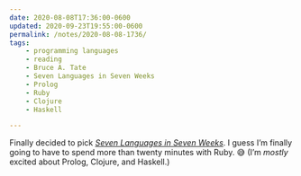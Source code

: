 ```yaml
---
date: 2020-08-08T17:36:00-0600
updated: 2020-09-23T19:55:00-0600
permalink: /notes/2020-08-08-1736/
tags:
    - programming languages
    - reading
    - Bruce A. Tate
    - Seven Languages in Seven Weeks
    - Prolog
    - Ruby
    - Clojure
    - Haskell

---
```


Finally decided to pick [<cite>Seven Languages in Seven Weeks</cite>][book]. I guess I’m finally going to have to spend more than twenty minutes with Ruby. 😅 (I’m *mostly* excited about Prolog, Clojure, and Haskell.)

[book]: https://click.linksynergy.com/deeplink?id=qvtf8Hp8DGA&mid=2653&murl=https%3A%2F%2Fwww.alibris.com%2FSeven-Languages-in-Seven-Weeks-A-Pragmatic-Guide-to-Learning-Programming-Languages-Bruce-Tate%2Fbook%2F27190474